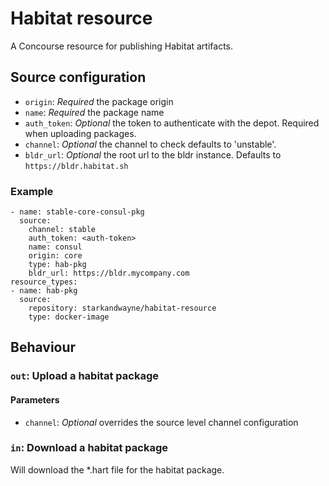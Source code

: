 # Habitat resource

A Concourse resource for publishing Habitat artifacts.

## Source configuration

* `origin`: _Required_ the package origin
* `name`: _Required_ the package name
* `auth_token`: _Optional_ the token to authenticate with the depot. Required when uploading packages.
* `channel`: _Optional_ the channel to check defaults to 'unstable'.
* `bldr_url`: _Optional_ the root url to the bldr instance. Defaults to `https://bldr.habitat.sh`

### Example

```
- name: stable-core-consul-pkg
  source:
    channel: stable
    auth_token: <auth-token>
    name: consul
    origin: core
    type: hab-pkg
    bldr_url: https://bldr.mycompany.com
resource_types:
- name: hab-pkg
  source:
    repository: starkandwayne/habitat-resource
    type: docker-image
```

## Behaviour

### `out`: Upload a habitat package
#### Parameters
* `channel`: _Optional_ overrides the source level channel configuration

### `in`: Download a habitat package
Will download the \*.hart file for the habitat package.
